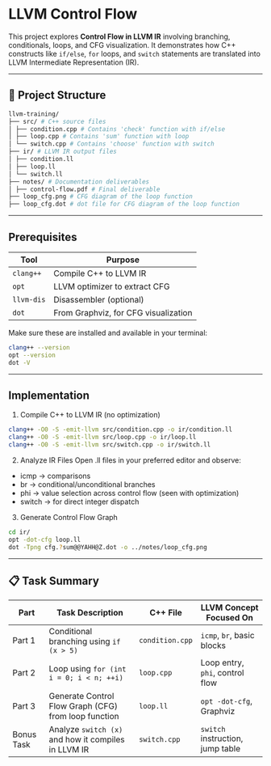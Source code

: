 #  LLVM Control Flow 

This project explores **Control Flow in LLVM IR**  involving branching, conditionals, loops, and CFG visualization. 
It demonstrates how C++ constructs like `if/else`, `for` loops, and `switch` statements are translated into LLVM Intermediate Representation (IR).

---

## 📁 Project Structure
```bash
llvm-training/
├── src/ # C++ source files
│ ├── condition.cpp # Contains 'check' function with if/else
│ ├── loop.cpp # Contains 'sum' function with loop
│ └── switch.cpp # Contains 'choose' function with switch
├── ir/ # LLVM IR output files
│ ├── condition.ll
│ ├── loop.ll
│ └── switch.ll
├── notes/ # Documentation deliverables
│ ├── control-flow.pdf # Final deliverable
├── loop_cfg.png # CFG diagram of the loop function
├── loop_cfg.dot # dot file for CFG diagram of the loop function
```
---
## Prerequisites

| Tool       | Purpose                                 |
|------------|------------------------------------------|
| `clang++`  | Compile C++ to LLVM IR                   |
| `opt`      | LLVM optimizer to extract CFG            |
| `llvm-dis` | Disassembler (optional)                  |
| `dot`      | From Graphviz, for CFG visualization     |

Make sure these are installed and available in your terminal:

```bash
clang++ --version
opt --version
dot -V
```
---
## Implementation

1. Compile C++ to LLVM IR (no optimization)
  ```bash
clang++ -O0 -S -emit-llvm src/condition.cpp -o ir/condition.ll
clang++ -O0 -S -emit-llvm src/loop.cpp -o ir/loop.ll
clang++ -O0 -S -emit-llvm src/switch.cpp -o ir/switch.ll
```
2. Analyze IR Files
  Open .ll files in your preferred editor and observe:
* icmp → comparisons
* br → conditional/unconditional branches
* phi → value selection across control flow (seen with optimization)
* switch → for direct integer dispatch

3. Generate Control Flow Graph
  ```bash
cd ir/
opt -dot-cfg loop.ll
dot -Tpng cfg.?sum@@YAHH@Z.dot -o ../notes/loop_cfg.png
```
---
## 📋 Task Summary

| Part         | Task Description                                             | C++ File         | LLVM Concept Focused On          |
|--------------|--------------------------------------------------------------|------------------|----------------------------------|
| Part 1       | Conditional branching using `if (x > 5)`                     | `condition.cpp`  | `icmp`, `br`, basic blocks       |
| Part 2       | Loop using `for (int i = 0; i < n; ++i)`                     | `loop.cpp`       | Loop entry, `phi`, control flow  |
| Part 3       | Generate Control Flow Graph (CFG) from loop function         | `loop.ll`        | `opt -dot-cfg`, Graphviz         |
| Bonus Task   | Analyze `switch (x)` and how it compiles in LLVM IR          | `switch.cpp`     | `switch` instruction, jump table |


